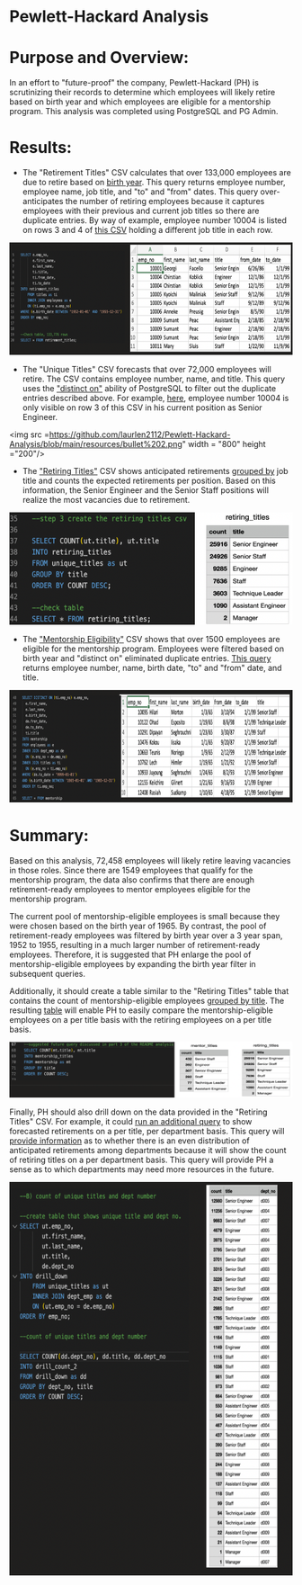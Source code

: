 # Pewlett-Hackard Analysis

# Purpose and Overview:
In an effort to "future-proof" the company, Pewlett-Hackard (PH) is scrutinizing their records to determine which employees will likely retire based on birth year and which employees are eligible for a mentorship program.  This analysis was completed using PostgreSQL and PG Admin.

# Results: 

* The "Retirement Titles" CSV calculates that over 133,000 employees are due to retire based on [birth year](https://github.com/laurlen2112/Pewlett-Hackard-Analysis/blob/main/resources/del_1_retirement_code.png).  This query returns employee number, employee name, job title, and "to" and "from" dates.  This query over-anticipates the number of retiring employees because it captures employees with their previous and current job titles so there are duplicate entries.  By way of example, employee number 10004 is listed on rows 3 and 4 of [this CSV](https://github.com/laurlen2112/Pewlett-Hackard-Analysis/blob/main/resources/retirement_titles_CSV.png) holding a different job title in each row.

<img src ="https://github.com/laurlen2112/Pewlett-Hackard-Analysis/blob/main/resources/bullet%201.png" width = "900" height ="200"/>

* The "Unique Titles" CSV forecasts that over 72,000 employees will retire.  The CSV contains employee number, name, and title.  This query uses the ["distinct on"](https://github.com/laurlen2112/Pewlett-Hackard-Analysis/blob/main/resources/del_%201_unique_titles_code.png) ability of PostgreSQL to filter out the duplicate entries described above.  For example, [here](https://github.com/laurlen2112/Pewlett-Hackard-Analysis/blob/main/resources/unique_titles_csv.png), employee number 10004 is only visible on row 3 of this CSV in his current position as Senior Engineer.

<img src =https://github.com/laurlen2112/Pewlett-Hackard-Analysis/blob/main/resources/bullet%202.png" width = "800" height ="200"/>

* The ["Retiring Titles"](https://github.com/laurlen2112/Pewlett-Hackard-Analysis/blob/main/resources/retiring%20titles.png) CSV shows anticipated retirements [grouped by](https://github.com/laurlen2112/Pewlett-Hackard-Analysis/blob/main/resources/del_1_count_code.png) job title and counts the expected retirements per position.  Based on this information, the Senior Engineer and the Senior Staff positions will realize the most vacancies due to retirement.

<img src ="https://github.com/laurlen2112/Pewlett-Hackard-Analysis/blob/main/resources/bullet%203.png" width = "800" height ="200"/>

* The ["Mentorship Eligibility"](https://github.com/laurlen2112/Pewlett-Hackard-Analysis/blob/main/resources/mentorship_elig.png) CSV shows that over 1500 employees are eligible for the mentorship program.  Employees were filtered based on birth year and "distinct on" eliminated duplicate entries.  [This query](https://github.com/laurlen2112/Pewlett-Hackard-Analysis/blob/main/resources/del_2_code.png) returns employee number, name, birth date, "to" and "from" date, and title.  

<img src ="https://github.com/laurlen2112/Pewlett-Hackard-Analysis/blob/main/resources/bullet%204.png" width = "900" height ="200"/>


# Summary:

Based on this analysis, 72,458 employees will likely retire leaving vacancies in those roles.  Since there are 1549 employees that qualify for the mentorship program, the data also confirms that there are enough retirement-ready employees to mentor employees eligible for the mentorship program.

The current pool of mentorship-eligible employees is small because they were chosen based on the birth year of 1965.  By contrast, the pool of retirement-ready employees was filtered by birth year over a 3 year span, 1952 to 1955, resulting in a much larger number of retirement-ready employees.  Therefore, it is suggested that PH enlarge the pool of mentorship-eligible employees by expanding the birth year filter in subsequent queries. 

Additionally, it should create a table similar to the "Retiring Titles" table that contains the count of mentorship-eligible employees [grouped by title](https://github.com/laurlen2112/Pewlett-Hackard-Analysis/blob/main/resources/suggested_code.png).  The resulting [table](https://github.com/laurlen2112/Pewlett-Hackard-Analysis/blob/main/resources/mentor_vs_retire.png) will enable PH to easily compare the mentorship-eligible employees on a per title basis with the retiring employees on a per title basis.

<img src ="https://github.com/laurlen2112/Pewlett-Hackard-Analysis/blob/main/resources/paragraph%203.png"/>
 
Finally, PH should also drill down on the data provided in the "Retiring Titles" CSV.  For example, it could [run an additional query](https://github.com/laurlen2112/Pewlett-Hackard-Analysis/blob/main/resources/Screen%20Shot%202022-05-25%20at%201.06.01%20PM.png) to show forecasted retirements on a per title, per department basis.  This query will [provide information](https://github.com/laurlen2112/Pewlett-Hackard-Analysis/blob/main/resources/drill_count.png) as to whether there is an even distribution of anticipated retirements among departments because it will show the count of retiring titles on a per department basis. This query will provide PH a sense as to which departments may need more resources in the future.

<img src ="https://github.com/laurlen2112/Pewlett-Hackard-Analysis/blob/main/resources/paragraph%204.png" width = "900" height ="700"/>
